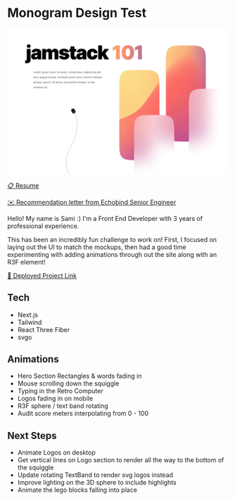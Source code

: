 # Monogram Design Test
![Application Screenshot](/public/screenshot.png)

[:clipboard: Resume](https://almond-event-90e.notion.site/Sami-Shackelford-3dacf921dc9c42c5b2eeeff475852a03)

[:envelope: Recommendation letter from Echobind Senior Engineer](/public/samantha-shackelford--monogram--20230210.pdf)

Hello! My name is Sami :) I'm a Front End Developer with 3 years of professional experience. 

This has been an incredibly fun challenge to work on! First, I focused on laying out the UI to match the mockups, then had a good time experimenting with adding animations through out the site along with an R3F element!

[:rainbow: Deployed Project Link](https://monogram-exercise-seven.vercel.app/)

## Tech
- Next.js
- Tailwind
- React Three Fiber
- svgo

## Animations
- Hero Section Rectangles & words fading in
- Mouse scrolling down the squiggle
- Typing in the Retro Computer
- Logos fading in on mobile
- R3F sphere / text band rotating
- Audit score meters interpolating from 0 - 100 

## Next Steps
- Animate Logos on desktop
- Get vertical lines on Logo section to render all the way to the bottom of the squiggle
- Update rotating TextBand to render svg logos instead
- Improve lighting on the 3D sphere to include highlights
- Animate the lego blocks falling into place 
